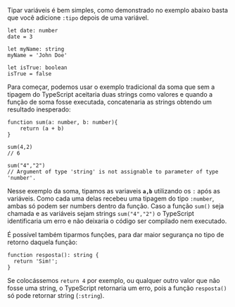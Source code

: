 Tipar variáveis é bem simples, como demonstrado no exemplo abaixo basta que você adicione `:tipo` depois de uma variável.

```tsx
let date: number
date = 3

let myName: string
myName = 'John Doe'

let isTrue: boolean
isTrue = false
```

Para começar, podemos usar o exemplo tradicional da soma que sem a tipagem do TypeScript aceitaria duas strings como valores e quando a função de soma fosse executada, concatenaria as strings obtendo um resultado inesperado:

```tsx
function sum(a: number, b: number){
	return (a + b)
}

sum(4,2)
// 6

sum("4","2")
// Argument of type 'string' is not assignable to parameter of type 'number'.
```

Nesse exemplo da soma, tipamos as variaveis **`a,b`** utilizando os `:` após as variáveis. Como cada uma delas recebeu uma tipagem do tipo `:number`, ambas só podem ser numbers dentro da função. Caso a função `sum()` seja chamada e as variáveis sejam strings `sum("4","2")` o TypeScript identificaria um erro e não deixaria o código ser compilado nem executado.

É possível também tiparmos funções, para dar maior segurança no tipo de retorno daquela função:

```tsx
function resposta(): string {
  return 'Sim!';
}
```

Se colocássemos `return 4` por exemplo, ou qualquer outro valor que não fosse uma string, o TypeScript retornaria um erro, pois a função `resposta()` só pode retornar string (`:string`).